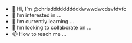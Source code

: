 - 👋 Hi, I’m @chrisddddddddddwwwdwcdsvfdvfc
- 👀 I’m interested in ...
- 🌱 I’m currently learning ...
- 💞️ I’m looking to collaborate on ...
- 📫 How to reach me ...

<!---
chrisddddddddddwwwdwcdsvfdvfc/chrisddddddddddwwwdwcdsvfdvfc is a ✨ special ✨ repository because its `README.md` (this file) appears on your GitHub profile.
You can click the Preview link to take a look at your changes.
--->
